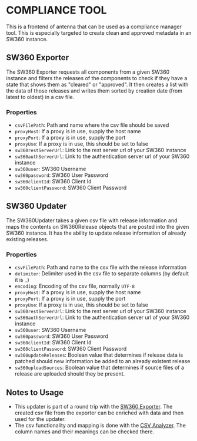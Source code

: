 # COMPLIANCE TOOL

This is a frontend of antenna that can be used as a compliance manager tool.
This is especially targeted to create clean and approved metadata in an SW360 instance.

## <a name="SW360Exporter">SW360 Exporter</a>
The SW360 Exporter requests all components from a given SW360 instance and filters the releases of the components to check if they have a state that shows them as "cleared" or "approved".
It then creates a list with the data of those releases and writes them sorted by creation date (from latest to oldest) in a csv file.

### Properties
- `csvFilePath`: Path and name where the csv file should be saved
- `proxyHost`: If a proxy is in use, supply the host name
- `proxyPort`: If a proxy is in use, supply the port
- `proxyUse`: If a proxy is in use, this should be set to false
- `sw360restServerUrl`: Link to the rest server url of your SW360 instance
- `sw360authServerUrl`: Link to the authentication server url of your SW360 instance
- `sw360user`: SW360 Username
- `sw360password`: SW360 User Password
- `sw360clientId`: SW360 Client Id
- `sw360clientPassword`: SW360 Client Password

## SW360 Updater
The SW360Updater takes a given csv file with release information and maps the contents on SW360Release objects that are posted into the given SW360 instance. 
It has the ability to update release information of already existing releases. 

### Properties
- `csvFilePath`: Path and name to the csv file with the release information
- `delimiter`: Delimiter used in the csv file to separate columns (by default it is `,`)
- `encoding`: Encoding of the csv file, normally `UTF-8` 
- `proxyHost`: If a proxy is in use, supply the host name
- `proxyPort`: If a proxy is in use, supply the port
- `proxyUse`: If a proxy is in use, this should be set to false
- `sw360restServerUrl`: Link to the rest server url of your SW360 instance
- `sw360authServerUrl`: Link to the authentication server url of your SW360 instance
- `sw360user`: SW360 Username
- `sw360password`: SW360 User Password
- `sw360clientId`: SW360 Client Id
- `sw360clientPassword`: SW360 Client Password
- `sw360updateReleases`: Boolean value that determines if release data is patched should new information be added to an already existent release
- `sw360uploadSources`: Boolean value that determines if source files of a release are uploaded should they be present.

## Notes to Usage
- This updater is part of a round trip with the [SW360 Exporter](#SW360Exporter). 
  The created csv file from the exporter can be enriched with data and then used for the updater.
- The csv functionality and mapping is done with the [CSV Analyzer](https://eclipse.github.io/antenna/1.0.0-RC6/analyzers/csv-analyzer-step.html). 
  The column names and their meanings can be checked there. 
  